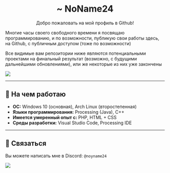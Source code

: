 <h1 align="center">~ NoName24</h1>
<p align="center">Добро пожаловать на мой профиль в Github!</p>

Многие часы своего свободного времени я посвящаю программированию, и по возможности, публикую свои работы здесь, на Github, с публичным доступом (тоже по возможности)

Все видимые вам репозитории ниже являются потенциальными проектами на финальный результат (возможно, с будущими дальнейшими обновлениями), или же некоторые из них уже закончены

<picture>
  <source
    srcset="https://github-readme-stats.vercel.app/api?username=gNoName24&show_icons=true&hide_rank=true&hide_border=true&bg_color=00000000&locale=ru&theme=dark"
    media="(prefers-color-scheme: dark)"
  />
  <source
    srcset="https://github-readme-stats.vercel.app/api?username=gNoName24&show_icons=true&hide_rank=true&hide_border=true&bg_color=00000000&locale=ru"
    media="(prefers-color-scheme: light), (prefers-color-scheme: no-preference)"
  />
  <img src="https://github-readme-stats.vercel.app/api?username=gNoName24&show_icons=true&hide_rank=true&hide_border=true&bg_color=00000000&locale=ru" />
</picture>

---

## 🦾 На чем работаю
- **ОС:** Windows 10 (основная), Arch Linux (второстепенная)
- **Языки программирования:** Processing (Java), C++
- **Имеется умеренный опыт с:** PHP, HTML + CSS
- **Среды разработки:** Visual Studio Code, Processing IDE

---

## 🤙 Связаться
Вы можете написать мне в Discord: `@noyname24`

![](https://komarev.com/ghpvc/?username=gNoName24&style=for-the-badge&color=yellow&abbreviated=true&label=Просмотры+профиля)
